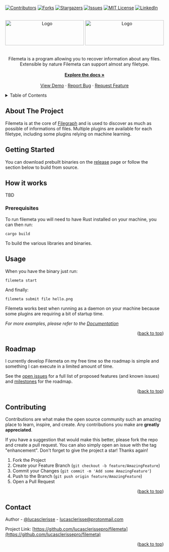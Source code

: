 <div id="top"></div>

[![Contributors][contributors-shield]][contributors-url]
[![Forks][forks-shield]][forks-url]
[![Stargazers][stars-shield]][stars-url]
[![Issues][issues-shield]][issues-url]
[![MIT License][license-shield]][license-url]
[![LinkedIn][linkedin-shield]][linkedin-url]

<!-- PROJECT LOGO -->
<br />
<div align="center">

<img src="https://raw.githubusercontent.com/lucasclerissepro/filemeta/main/.github/logo.png#gh-dark-mode-only" alt="Logo" width="250" height="80">
<img src="https://raw.githubusercontent.com/lucasclerissepro/filemeta/main/.github/logo_white.png#gh-light-mode-only" alt="Logo" width="250" height="80">
<br />
<br />

<p align="center">
Filemeta is a program allowing you to recover information about any files.
Extensible by nature Filemeta can support almost any filetype.
<br>
<br />
<a href="https://github.com/lucasclerissepro/filemeta"><strong>Explore the docs »</strong></a>
<br />
<br />
<a href="https://github.com/lucasclerissepro/filemeta">View Demo</a>
·
<a href="https://github.com/lucasclerissepro/filemeta/issues">Report Bug</a>
·
<a href="https://github.com/lucasclerissepro/filemeta/issues">Request Feature</a>
</p>
</div>

<!-- TABLE OF CONTENTS -->
<details>
  <summary>Table of Contents</summary>
  <ol>
    <li>
      <a href="#about-the-project">About The Project</a>
    </li>
    <li>
      <a href="#getting-started">Getting Started</a>
      <ul>
        <li><a href="#prerequisites">Prerequisites</a></li>
        <li><a href="#installation">Installation</a></li>
      </ul>
    </li>
    <li><a href="#usage">Usage</a></li>
    <li><a href="#roadmap">Roadmap</a></li>
    <li><a href="#contributing">Contributing</a></li>
    <li><a href="#license">License</a></li>
    <li><a href="#contact">Contact</a></li>
    <li><a href="#acknowledgments">Acknowledgments</a></li>
  </ol>
</details>


<!-- ABOUT THE PROJECT -->

## About The Project

Filemeta is at the core of [Filegraph](https://filegraph.io) and is used to discover as much as possible of informations
of files. Multiple plugins are available for each filetype, including some plugins relying on machine learning.

## Getting Started

You can download prebuilt binaries on the [release]() page or follow the section below to build from source.

## How it works

TBD

### Prerequisites

To run filemeta you will need to have Rust installed on your machine, you can then run:

    cargo build

To build the various libraries and binaries.

## Usage

When you have the binary just run:

    filemeta start

And finally:

    filemeta submit file hello.png

Filemeta works best when running as a daemon on your machine because some plugins are requiring a bit of startup time.

_For more examples, please refer to the [Documentation](https://docs.filegraph.io/meta)_

<p align="right">(<a href="#top">back to top</a>)</p>

<!-- ROADMAP -->

## Roadmap

I currently develop Filemeta on my free time so the roadmap is simple and something I can execute in a limited amount of
time.

See the [open issues](https://github.com/lucasclerissepro/filemeta/issues) for a full list of proposed features (and
known issues) and [milestones]() for the roadmap.

<p align="right">(<a href="#top">back to top</a>)</p>


<!-- CONTRIBUTING -->

## Contributing

Contributions are what make the open source community such an amazing place to learn, inspire, and create. Any
contributions you make are **greatly appreciated**.

If you have a suggestion that would make this better, please fork the repo and create a pull request. You can also
simply open an issue with the tag "enhancement". Don't forget to give the project a star! Thanks again!

1. Fork the Project
2. Create your Feature Branch (`git checkout -b feature/AmazingFeature`)
3. Commit your Changes (`git commit -m 'Add some AmazingFeature'`)
4. Push to the Branch (`git push origin feature/AmazingFeature`)
5. Open a Pull Request

<p align="right">(<a href="#top">back to top</a>)</p>

<!-- CONTACT -->

## Contact

Author - [@lucasclerisse](https://twitter.com/lucasclerisse) - lucasclerisse@protonmail.com

Project Link: [https://github.com/lucasclerissepro/filemeta](https://github.com/lucasclerissepro/filemeta)

<p align="right">(<a href="#top">back to top</a>)</p>



<!-- MARKDOWN LINKS & IMAGES -->
<!-- https://www.markdownguide.org/basic-syntax/#reference-style-links -->

[contributors-shield]: https://img.shields.io/github/contributors/lucasclerissepro/filemeta.svg?style=for-the-badge

[contributors-url]: https://github.com/lucasclerissepro/filemeta/graphs/contributors

[forks-shield]: https://img.shields.io/github/forks/lucasclerissepro/filemeta.svg?style=for-the-badge

[forks-url]: https://github.com/lucasclerissepro/filemeta/network/members

[stars-shield]: https://img.shields.io/github/stars/lucasclerissepro/filemeta.svg?style=for-the-badge

[stars-url]: https://github.com/lucasclerissepro/filemeta/stargazers

[issues-shield]: https://img.shields.io/github/issues/lucasclerissepro/filemeta.svg?style=for-the-badge

[issues-url]: https://github.com/lucasclerissepro/filemeta/issues

[license-shield]: https://img.shields.io/github/license/lucasclerissepro/filemeta.svg?style=for-the-badge

[license-url]: https://github.com/lucasclerissepro/filemeta/blob/master/LICENSE.txt

[linkedin-shield]: https://img.shields.io/badge/-LinkedIn-black.svg?style=for-the-badge&logo=linkedin&colorB=555

[linkedin-url]: https://linkedin.com/in/lucasclerisse

[product-screenshot]: images/screenshot.png
